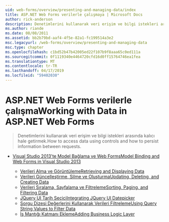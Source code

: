 ```yaml
---
uid: web-forms/overview/presenting-and-managing-data/index
title: ASP.NET Web Forms verilerle çalışmaya | Microsoft Docs
author: rick-anderson
description: Denetimlerini kullanarak veri erişim ve bilgi istekleri arasında kalıcı hale getirmek.
ms.author: riande
ms.date: 08/08/2011
ms.assetid: bb2b79bd-aaf4-4f5e-82a1-fc199514a3e2
msc.legacyurl: /web-forms/overview/presenting-and-managing-data
msc.type: chapter
ms.openlocfilehash: c1bd52b47b42005ed22f107b9f8aaa65c0ed111a
ms.sourcegitcommit: 0f1119340e4464720cfd16d0ff15764746ea1fea
ms.translationtype: MT
ms.contentlocale: tr-TR
ms.lasthandoff: 04/17/2019
ms.locfileid: "59402030"
---
```

# <a name="working-with-data-in-aspnet-web-forms"></a><span data-ttu-id="3327f-103">ASP.NET Web Forms verilerle çalışma</span><span class="sxs-lookup"><span data-stu-id="3327f-103">Working with Data in ASP.NET Web Forms</span></span>

> <span data-ttu-id="3327f-104">Denetimlerini kullanarak veri erişim ve bilgi istekleri arasında kalıcı hale getirmek.</span><span class="sxs-lookup"><span data-stu-id="3327f-104">How to access data using controls and how to persist information between requests.</span></span>


- [<span data-ttu-id="3327f-105">Visual Studio 2013'te Model Bağlama ve Web Forms</span><span class="sxs-lookup"><span data-stu-id="3327f-105">Model Binding and Web Forms in Visual Studio 2013</span></span>](model-binding/index.md)

    - [<span data-ttu-id="3327f-106">Verileri Alma ve Görüntüleme</span><span class="sxs-lookup"><span data-stu-id="3327f-106">Retrieving and Displaying Data</span></span>](model-binding/retrieving-data.md)
    - [<span data-ttu-id="3327f-107">Verileri Güncelleştirme, Silme ve Oluşturma</span><span class="sxs-lookup"><span data-stu-id="3327f-107">Updating, Deleting, and Creating Data</span></span>](model-binding/updating-deleting-and-creating-data.md)
    - [<span data-ttu-id="3327f-108">Verileri Sıralama, Sayfalama ve Filtreleme</span><span class="sxs-lookup"><span data-stu-id="3327f-108">Sorting, Paging, and Filtering Data</span></span>](model-binding/sorting-paging-and-filtering-data.md)
    - [<span data-ttu-id="3327f-109">JQuery UI Tarih Seçici</span><span class="sxs-lookup"><span data-stu-id="3327f-109">Integrating JQuery UI Datepicker</span></span>](model-binding/integrating-jquery-ui.md)
    - [<span data-ttu-id="3327f-110">Sorgu Dizesi Değerlerini Kullanarak Verileri Filtreleme</span><span class="sxs-lookup"><span data-stu-id="3327f-110">Using Query String Values to Filter Data</span></span>](model-binding/using-query-string-values-to-retrieve-data.md)
    - [<span data-ttu-id="3327f-111">İş Mantığı Katmanı Ekleme</span><span class="sxs-lookup"><span data-stu-id="3327f-111">Adding Business Logic Layer</span></span>](model-binding/adding-business-logic-layer.md)
